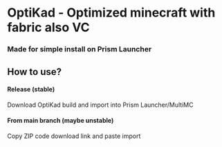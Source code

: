 # OptiKad - Optimized minecraft with fabric also VC
### Made for simple install on Prism Launcher

## How to use?
#### Release (stable)
Download OptiKad build and import into Prism Launcher/MultiMC
#### From main branch (maybe unstable)
Copy ZIP code download link and paste import
